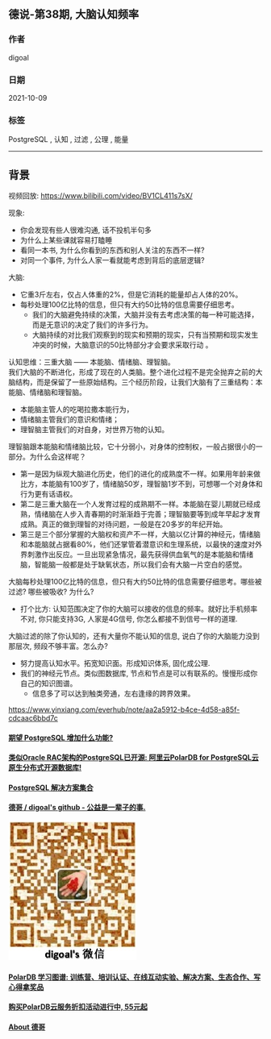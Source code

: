 ## 德说-第38期, 大脑认知频率         
        
### 作者        
digoal        
        
### 日期        
2021-10-09         
        
### 标签        
PostgreSQL , 认知 , 过滤 , 公理 , 能量    
        
----        
        
## 背景       
视频回放: https://www.bilibili.com/video/BV1CL411s7sX/    
  
现象:   
- 你会发现有些人很难沟通, 话不投机半句多   
- 为什么上某些课就容易打瞌睡  
- 看同一本书, 为什么你看到的东西和别人关注的东西不一样?   
- 对同一个事件, 为什么人家一看就能考虑到背后的底层逻辑?   
  
大脑:  
- 它重3斤左右，仅占人体重的2%，但是它消耗的能量却占人体的20%。  
- 每秒处理100亿比特的信息，但只有大约50比特的信息需要仔细思考。  
    - 我们的大脑避免持续的决策，大脑并没有去考虑决策的每一种可能选择，而是无意识的决定了我们的许多行为。  
    - 大脑持续的对比我们观察到的现实和预期的现实，只有当预期和现实发生冲突的时候，大脑意识的50比特部分才会要求采取行动 。  
  
认知思维：三重大脑 —— 本能脑、情绪脑、理智脑。  
我们大脑的不断进化，形成了现在的人类脑。整个进化过程不是完全抛弃之前的大脑结构，而是保留了一些原始结构。三个经历阶段，让我们大脑有了三重结构：本能脑、情绪脑和理智脑。  
- 本能脑主管人的吃喝拉撒本能行为，  
- 情绪脑主管我们的意识和情绪；  
- 理智脑主管我们的对自身，对世界万物的认知。  
  
理智脑跟本能脑和情绪脑比较，它十分弱小，对身体的控制权，一般占据很小的一部分。为什么会这样呢？  
- 第一是因为纵观大脑进化历史，他们的进化的成熟度不一样。如果用年龄来做比方，本能脑有100岁了，情绪脑50岁，理智脑1岁不到，可想哪一个对身体和行为更有话语权。  
- 第二是三重大脑在一个人发育过程的成熟期不一样。本能脑在婴儿期就已经成熟，情绪脑在人步入青春期的时渐渐趋于完善；理智脑要等到成年早起才发育成熟。真正的做到理智的对待问题，一般是在20多岁的年纪开始。  
- 第三是三个部分掌握的大脑权和资产不一样，大脑以亿计算的神经元，情绪脑和本能脑就占据看80%，他们还掌管着潜意识和生理系统，以最快的速度对外界刺激作出反应。一旦出现紧急情况，最先获得供血氧气的是本能脑和情绪脑，智能脑一般都是处于缺氧状态，所以我们会有大脑一片空白的感觉。  
  
大脑每秒处理100亿比特的信息，但只有大约50比特的信息需要仔细思考。哪些被过滤? 哪些被吸收? 为什么?     
- 打个比方: 认知范围决定了你的大脑可以接收的信息的频率。就好比手机频率不对, 你只能支持3G, 人家是4G信号, 你怎么都接不到信号一样的道理.     
  
大脑过滤的除了你认知的，还有大量你不能认知的信息, 说白了你的大脑能力没到那层次, 频段不够丰富。怎么办?    
- 努力提高认知水平。拓宽知识面。形成知识体系, 固化成公理.    
- 我们的神经元节点。类似图数据库, 节点和节点是可以有联系的。慢慢形成你自己的知识图谱。  
    - 信息多了可以达到触类旁通，左右逢缘的跨界效果。  
  
https://www.yinxiang.com/everhub/note/aa2a5912-b4ce-4d58-a85f-cdcaac6bbd7c  
  
  
  
#### [期望 PostgreSQL 增加什么功能?](https://github.com/digoal/blog/issues/76 "269ac3d1c492e938c0191101c7238216")
  
  
#### [类似Oracle RAC架构的PostgreSQL已开源: 阿里云PolarDB for PostgreSQL云原生分布式开源数据库!](https://github.com/alibaba/PolarDB-for-PostgreSQL "57258f76c37864c6e6d23383d05714ea")
  
  
#### [PostgreSQL 解决方案集合](https://yq.aliyun.com/topic/118 "40cff096e9ed7122c512b35d8561d9c8")
  
  
#### [德哥 / digoal's github - 公益是一辈子的事.](https://github.com/digoal/blog/blob/master/README.md "22709685feb7cab07d30f30387f0a9ae")
  
  
![digoal's wechat](../pic/digoal_weixin.jpg "f7ad92eeba24523fd47a6e1a0e691b59")
  
  
#### [PolarDB 学习图谱: 训练营、培训认证、在线互动实验、解决方案、生态合作、写心得拿奖品](https://www.aliyun.com/database/openpolardb/activity "8642f60e04ed0c814bf9cb9677976bd4")
  
  
#### [购买PolarDB云服务折扣活动进行中, 55元起](https://www.aliyun.com/activity/new/polardb-yunparter?userCode=bsb3t4al "e0495c413bedacabb75ff1e880be465a")
  
  
#### [About 德哥](https://github.com/digoal/blog/blob/master/me/readme.md "a37735981e7704886ffd590565582dd0")
  
